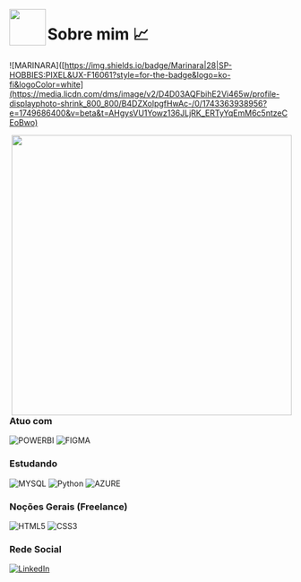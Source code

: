 <img src="https://avatars.githubusercontent.com/u/76715208?v=4" min-width="65px" max-width="65px" width="65px" align="left"></img>

# Sobre mim :chart_with_upwards_trend:
![MARINARA]([https://img.shields.io/badge/Marinara|28|SP-HOBBIES:PIXEL&UX-F16061?style=for-the-badge&logo=ko-fi&logoColor=white](https://media.licdn.com/dms/image/v2/D4D03AQFbihE2Vi465w/profile-displayphoto-shrink_800_800/B4DZXolpgfHwAc-/0/1743363938956?e=1749686400&v=beta&t=AHgysVU1Yowz136JLjRK_ERTyYqEmM6c5ntzeCEoBwo)

<img src="https://i.ibb.co/c1BfdvX/pixel-background-of-a-home-office-with-light-shining-through-the-window.png" min-width="500" max-width="500" width="500" align="right">

### **Atuo com**

![POWERBI](https://img.shields.io/badge/PowerBI-F2C811?style=for-the-badge&logo=Pgoogle%20analytics&logoColor=white)
![FIGMA](https://img.shields.io/badge/Figma-F24E1E?style=for-the-badge&logo=figma&logoColor=white)

### **Estudando**

![MYSQL](https://img.shields.io/badge/sql-3670A0?style=for-the-badge&logo=mysql&logoColor=fff)
![Python](https://img.shields.io/badge/python-3670A0?style=for-the-badge&logo=python&logoColor=ffdd54)
![AZURE](https://img.shields.io/badge/Microsoft_Azure-0078D6?style=for-the-badge&logo=microsoft&logoColor=white)

### **Noções Gerais (Freelance)**

![HTML5](https://img.shields.io/badge/HTML5-E34F26?style=for-the-badge&logo=html5&logoColor=white)
![CSS3](https://img.shields.io/badge/CSS3-1572B6?style=for-the-badge&logo=css3&logoColor=white)

### **Rede Social**

[![LinkedIn](https://img.shields.io/badge/LinkedIn-0077B5?style=for-the-badge&logo=linkedin&logoColor=white)](https://www.linkedin.com/in/marinara-maejima/)
